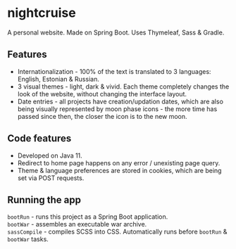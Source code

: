 # nightcruise

A personal website.
Made on Spring Boot.
Uses Thymeleaf, Sass & Gradle.

## Features

+ Internationalization - 100% of the text is translated to 3 languages: English, Estonian & Russian.
+ 3 visual themes - light, dark & vivid. Each theme completely changes the look of the website, without changing the interface layout.
+ Date entries - all projects have creation/updation dates, which are also being visually represented by moon phase icons - the more time has passed since then, the closer the icon is to the new moon.

## Code features

+ Developed on Java 11.
+ Redirect to home page happens on any error / unexisting page query.
+ Theme & language preferences are stored in cookies, which are being set via POST requests.

## Running the app

`bootRun` - runs this project as a Spring Boot application.\
`bootWar` - assembles an executable war archive.\
`sassCompile` - compiles SCSS into CSS. Automatically runs before `bootRun` & `bootWar` tasks.
